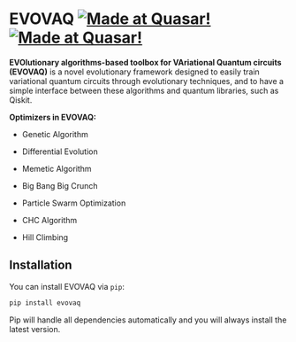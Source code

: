 # EVOVAQ [![Made at Quasar!](https://img.shields.io/badge/Unina-%20QuasarLab-blue)](http://quasar.unina.it) [![Made at Quasar!](https://img.shields.io/badge/Documentation-%20Readthedocs-brightgreen)](https://evovaq.readthedocs.io/en/latest/index.html)

**EVOlutionary algorithms-based toolbox for VAriational Quantum circuits (EVOVAQ)** is a novel evolutionary framework designed
to easily train variational quantum circuits through evolutionary techniques, and to have a simple interface between
these algorithms and quantum libraries, such as Qiskit.

**Optimizers in EVOVAQ:**

* Genetic Algorithm

* Differential Evolution

* Memetic Algorithm

* Big Bang Big Crunch

* Particle Swarm Optimization

* CHC Algorithm

* Hill Climbing

## Installation

You can install EVOVAQ via ``pip``:

```bash
pip install evovaq
```

Pip will handle all dependencies automatically and you will always install the latest version.
